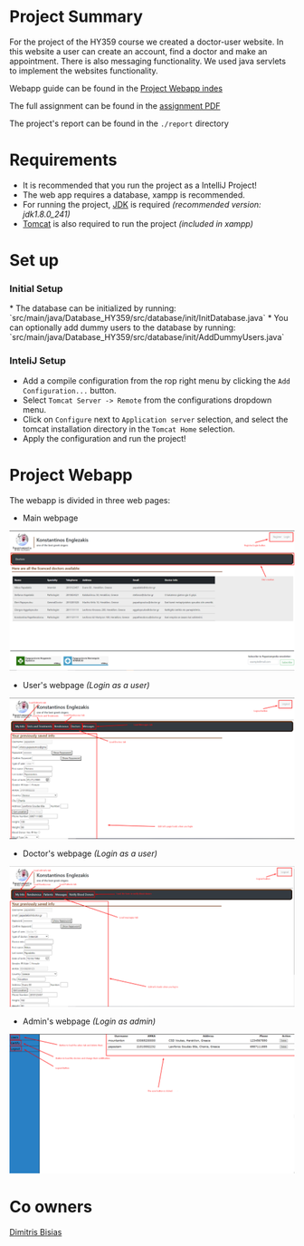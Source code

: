 # Project Summary

For the project of the HY359 course we created a doctor-user website. In this website a user can create an account, find a doctor and make an appointment. There is also
messaging functionality. We used java servlets to implement the websites functionality.

Webapp guide can be found in the [Project Webapp indes](#Project-Webapp)

The full assignment can be found in the [assignment PDF](https://github.com/papastam/HY359_project/blob/master/%CE%97%CE%A5-359_Project_2021_Personalized%20Health_V1.0.pdf) 

The project's report can be found in the `./report` directory

# Requirements
* It is recommended that you run the project as a IntelliJ Project!
* The web app requires a database, xampp is recommended.
* For running the project, [JDK](https://www.oracle.com/ie/java/technologies/javase/javase8-archive-downloads.html) is required *(recommended version: jdk1.8.0_241)*
* [Tomcat](https://dlcdn.apache.org/tomcat/tomcat-9/v9.0.58/bin/apache-tomcat-9.0.58.zip) is also required to run the project *(included in xampp)*

# Set up
<h3>Initial Setup</h3>
* The database can be initialized by running: <br>`src/main/java/Database_HY359/src/database/init/InitDatabase.java`
* You can optionally add dummy users to the database by running: <br> `src/main/java/Database_HY359/src/database/init/AddDummyUsers.java`
<br>
<h3>InteliJ Setup</h3>

+ Add a compile configuration from the rop right menu by clicking the `Add Configuration...`
 button.
+ Select `Tomcat Server -> Remote` from the configurations dropdown menu.
+ Click on `Configure` next to `Application server` selection, and select the tomcat installation directory in the `Tomcat Home` selection.
+ Apply the configuration and run the project!

# Project Webapp
The webapp is divided in three web pages:

+ Main webpage

![Main Webpage Screenshot](https://github.com/papastam/HY359_project/blob/master/report/documents/Screenshots/front%20page.png?raw=true)
+ User's webpage *(Login as a user)*

![Users Webpage Screenshot](https://github.com/papastam/HY359_project/blob/master/report/documents/Screenshots/user%20page.png?raw=true)
+ Doctor's webpage *(Login as a user)*

![Main Webpage Screenshot](https://github.com/papastam/HY359_project/blob/master/report/documents/Screenshots/doctor%20page.png?raw=true)
+ Admin's webpage *(Login as admin)*
  
![Main Webpage Screenshot](https://github.com/papastam/HY359_project/blob/master/report/documents/Screenshots/admin%20page.png?raw=true)


# Co owners
[Dimitris Bisias](https://github.com/dbisias)
